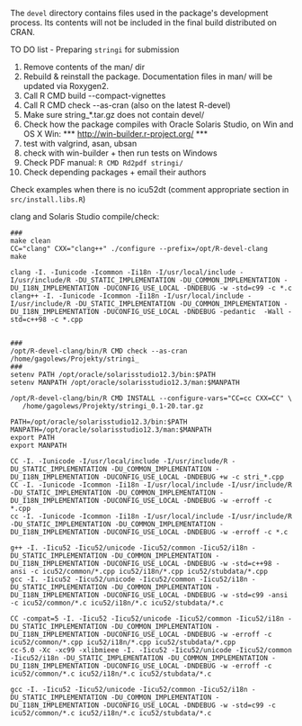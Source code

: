 The `devel` directory contains files used in the package's development process.
Its contents will not be included in the final build distributed on CRAN.


TO DO list - Preparing `stringi` for submission

1. Remove contents of the man/ dir
2. Rebuild & reinstall the package. Documentation files in man/ will be updated
      via Roxygen2.
3. Call R CMD build --compact-vignettes
4. Call R CMD check --as-cran (also on the latest R-devel)
5. Make sure string_*.tar.gz does not contain devel/
6. Check how the package compiles with Oracle Solaris Studio, on Win and OS X
      Win: *** http://win-builder.r-project.org/ ***
7. test with valgrind, asan, ubsan
8. check with win-builder + then run tests on Windows
9. Check PDF manual: `R CMD Rd2pdf stringi/`
10. Check depending packages + email their authors



Check examples when there is no icu52dt
(comment appropriate section in `src/install.libs.R`)

clang and Solaris Studio compile/check:
```
###
make clean
CC="clang" CXX="clang++" ./configure --prefix=/opt/R-devel-clang
make

clang -I. -Iunicode -Icommon -Ii18n -I/usr/local/include -I/usr/include/R -DU_STATIC_IMPLEMENTATION -DU_COMMON_IMPLEMENTATION -DU_I18N_IMPLEMENTATION -DUCONFIG_USE_LOCAL -DNDEBUG -w -std=c99 -c *.c
clang++ -I. -Iunicode -Icommon -Ii18n -I/usr/local/include -I/usr/include/R -DU_STATIC_IMPLEMENTATION -DU_COMMON_IMPLEMENTATION -DU_I18N_IMPLEMENTATION -DUCONFIG_USE_LOCAL -DNDEBUG -pedantic  -Wall -std=c++98 -c *.cpp


###
/opt/R-devel-clang/bin/R CMD check --as-cran /home/gagolews/Projekty/stringi_
###
setenv PATH /opt/oracle/solarisstudio12.3/bin:$PATH
setenv MANPATH /opt/oracle/solarisstudio12.3/man:$MANPATH

/opt/R-devel-clang/bin/R CMD INSTALL --configure-vars="CC=cc CXX=CC" \
   /home/gagolews/Projekty/stringi_0.1-20.tar.gz

PATH=/opt/oracle/solarisstudio12.3/bin:$PATH
MANPATH=/opt/oracle/solarisstudio12.3/man:$MANPATH
export PATH
export MANPATH

CC -I. -Iunicode -I/usr/local/include -I/usr/include/R -DU_STATIC_IMPLEMENTATION -DU_COMMON_IMPLEMENTATION -DU_I18N_IMPLEMENTATION -DUCONFIG_USE_LOCAL -DNDEBUG +w -c stri_*.cpp
CC -I. -Iunicode -Icommon -Ii18n -I/usr/local/include -I/usr/include/R -DU_STATIC_IMPLEMENTATION -DU_COMMON_IMPLEMENTATION -DU_I18N_IMPLEMENTATION -DUCONFIG_USE_LOCAL -DNDEBUG -w -erroff -c *.cpp
cc -I. -Iunicode -Icommon -Ii18n -I/usr/local/include -I/usr/include/R -DU_STATIC_IMPLEMENTATION -DU_COMMON_IMPLEMENTATION -DU_I18N_IMPLEMENTATION -DUCONFIG_USE_LOCAL -DNDEBUG -w -erroff -c *.c

g++ -I. -Iicu52 -Iicu52/unicode -Iicu52/common -Iicu52/i18n -DU_STATIC_IMPLEMENTATION -DU_COMMON_IMPLEMENTATION -DU_I18N_IMPLEMENTATION -DUCONFIG_USE_LOCAL -DNDEBUG -w -std=c++98 -ansi -c icu52/common/*.cpp icu52/i18n/*.cpp icu52/stubdata/*.cpp
gcc -I. -Iicu52 -Iicu52/unicode -Iicu52/common -Iicu52/i18n -DU_STATIC_IMPLEMENTATION -DU_COMMON_IMPLEMENTATION -DU_I18N_IMPLEMENTATION -DUCONFIG_USE_LOCAL -DNDEBUG -w -std=c99 -ansi -c icu52/common/*.c icu52/i18n/*.c icu52/stubdata/*.c

CC -compat=5 -I. -Iicu52 -Iicu52/unicode -Iicu52/common -Iicu52/i18n -DU_STATIC_IMPLEMENTATION -DU_COMMON_IMPLEMENTATION -DU_I18N_IMPLEMENTATION -DUCONFIG_USE_LOCAL -DNDEBUG -w -erroff -c icu52/common/*.cpp icu52/i18n/*.cpp icu52/stubdata/*.cpp
cc-5.0 -Xc -xc99 -xlibmieee -I. -Iicu52 -Iicu52/unicode -Iicu52/common -Iicu52/i18n -DU_STATIC_IMPLEMENTATION -DU_COMMON_IMPLEMENTATION -DU_I18N_IMPLEMENTATION -DUCONFIG_USE_LOCAL -DNDEBUG -w -erroff -c icu52/common/*.c icu52/i18n/*.c icu52/stubdata/*.c

gcc -I. -Iicu52 -Iicu52/unicode -Iicu52/common -Iicu52/i18n -DU_STATIC_IMPLEMENTATION -DU_COMMON_IMPLEMENTATION -DU_I18N_IMPLEMENTATION -DUCONFIG_USE_LOCAL -DNDEBUG -w -std=c99 -c icu52/common/*.c icu52/i18n/*.c icu52/stubdata/*.c
```
